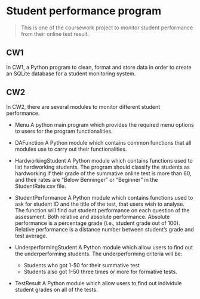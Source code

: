 # Student performance program

>This is one of the coursework project to monitor student performance from their online test result.

## CW1
In CW1, a Python program to clean, format and store data in order to create an SQLite database for a student monitoring system.
## CW2
In CW2, there are several modules to monitor different student performance.

- Menu
  A python main program which provides the required menu options to users for the program functionalities.

- DAFunction
  A Python module which contains common functions that all modules use to carry out their functionalities.

- HardworkingStudent
  A Python module which contains functions used to list hardworking students. The program should classify the students as hardworking if their grade of the summative online test is more than 60, and their rates are “Below Benninger” or “Beginner” in the StudentRate.csv file.

- StudentPerformance
  A Python module which contains functions used to ask for student ID and the title of the test, that users wish to analyse. The function will find out student performance on each question of the assessment. Both relative and absolute performance. Absolute performance is a percentage grade (i.e., student grade out of 100). Relative performance is a distance number between student’s grade and test average.

- UnderperformingStudent
  A Python module which allow users to find out the underperforming students.
    The underperforming criteria will be:
    - Students who got 1-50 for their summative test
    - Students also got 1-50 three times or more for formative tests.

- TestResult
  A Python module which allow users to find out individule student grades on all of the tests.
